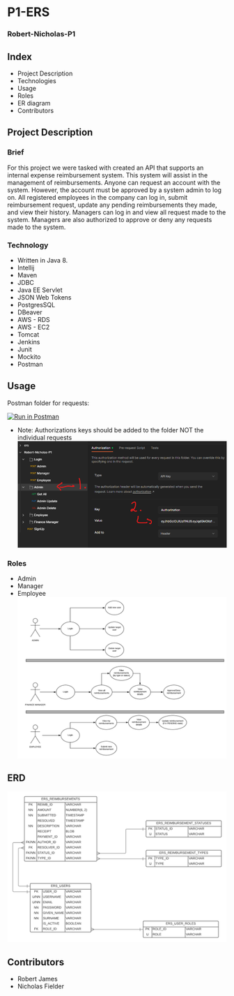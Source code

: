 # P1-ERS
### Robert-Nicholas-P1

## Index
- Project Description
- Technologies
- Usage
- Roles
- ER diagram
- Contributors

## Project Description

### Brief

For this project we were tasked with created an API that supports an internal expense reimbursement system. This 
system will assist in the management of reimbursements. Anyone can request an account with the system. However, the
account must be approved by a system admin to log on. All registered employees in the company can log in, submit
reimbursement request, update any pending reimbursements they made, and view their history. Managers can log in and
view all request made to the system. Managers are also authorized to approve or deny any requests made to the system.


### Technology
- Written in Java 8.
- Intellij
- Maven
- JDBC
- Java EE Servlet
- JSON Web Tokens
- PostgresSQL
- DBeaver
- AWS - RDS
- AWS - EC2
- Tomcat
- Jenkins
- Junit
- Mockito
- Postman

## Usage
Postman folder for requests:

[![Run in Postman](https://run.pstmn.io/button.svg)](https://app.getpostman.com/run-collection/5e8bedb6bdb2e9b5ffdc?action=collection%2Fimport)

- Note: Authorizations keys should be added to the folder NOT the individual requests
  ![Note](src/main/resources/Note.png)

### Roles
- Admin
- Manager
- Employee
![ROLES](src/main/resources/roles.png)


## ERD
![ERD](src/main/resources/ERD.png)

## Contributors
- Robert James
- Nicholas Fielder
